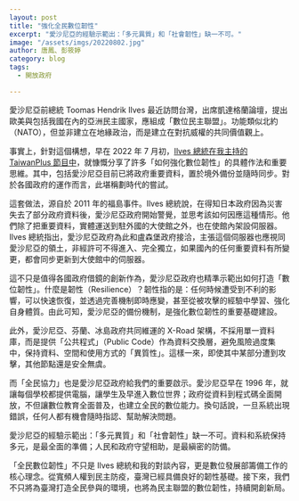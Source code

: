 ```yaml
---
layout: post
title: "強化全民數位韌性"
excerpt: "愛沙尼亞的經驗示範出：「多元異質」和「社會韌性」缺一不可。"
image: "/assets/imgs/20220802.jpg"
author: 唐鳳、彭筱婷
category: blog
tags:
  - 開放政府

---
```


愛沙尼亞前總統 Toomas Hendrik Ilves 最近訪問台灣，出席凱達格蘭論壇，提出歐美與包括我國在內的亞洲民主國家，應組成「數位民主聯盟」。功能類似北約（NATO），但並非建立在地緣政治，而是建立在對抗威權的共同價值觀上。

事實上，針對這個構想，早在 2022 年 7 月初，[Ilves 總統在我主持的 TaiwanPlus 節目中](https://www.taiwanplus.com/originals/220708010)，就慷慨分享了許多「如何強化數位韌性」的具體作法和重要思維。其中，包括愛沙尼亞目前已將政府重要資料，置於境外備份並隨時同步。對於各國政府的運作而言，此堪稱劃時代的嘗試。

這套做法，源自於 2011 年的福島事件。Ilves 總統說，在得知日本政府因為災害失去了部分政府資料後，愛沙尼亞政府開始警覺，並思考該如何因應這種情形。他們除了把重要資料，實體運送到駐外國的大使館之外，也在使館內架設伺服器。Ilves 總統指出，愛沙尼亞政府為此和盧森堡政府接洽，主張這個伺服器也應視同愛沙尼亞的領土，非經許可不得進入、完全獨立，如果國內的任何重要資料有所變更，都會同步更新到大使館中的伺服器。

這不只是值得各國政府借鏡的創新作為，愛沙尼亞政府也精準示範出如何打造「數位韌性」。什麼是韌性（Resilience）？韌性指的是：任何時候遭受到不利的影響，可以快速恢復，並透過完善機制即時應變，甚至從被攻擊的經驗中學習、強化自身體質。由此可知，愛沙尼亞的備份機制，是強化數位韌性的重要基礎建設。

此外，愛沙尼亞、芬蘭、冰島政府共同維運的 X-Road 架構，不採用單一資料庫，而是提供「公共程式」（Public Code）作為資料交換層，避免風險過度集中，保持資料、空間和使用方式的「異質性」。這樣一來，即使其中某部分遭到攻擊，其他節點還是安全無虞。

而「全民協力」也是愛沙尼亞政府給我們的重要啟示。愛沙尼亞早在 1996 年，就讓每個學校都提供電腦，讓學生及早進入數位世界；政府從資料到程式碼全面開放，不但讓數位教育全面普及，也建立全民的數位能力。換句話說，一旦系統出現錯誤，任何人都有機會隨時指認、幫助解決問題。

愛沙尼亞的經驗示範出：「多元異質」和「社會韌性」缺一不可。資料和系統保持多元，是最全面的準備；人民和政府守望相助，是最縝密的防備。

「全民數位韌性」不只是 Ilves 總統和我的對談內容，更是數位發展部籌備工作的核心理念。從寬頻人權到民主防疫，臺灣已經具備良好的韌性基礎。接下來，我們不只將為臺灣打造全民參與的環境，也將為民主聯盟的數位韌性，持續開創新局。
